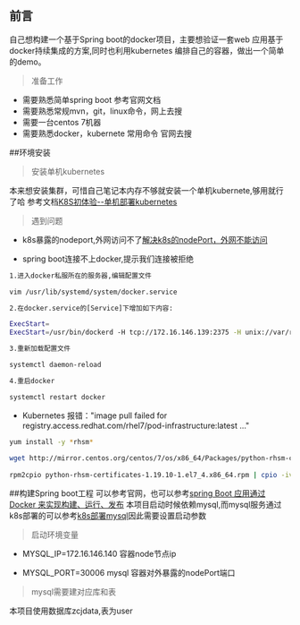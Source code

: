 ## 前言
自己想构建一个基于Spring boot的docker项目，主要想验证一套web 应用基于docker持续集成的方案,同时也利用kubernetes
编排自己的容器，做出一个简单的demo。 

> 准备工作
- 需要熟悉简单spring boot 参考官网文档
- 需要熟悉常规mvn，git，linux命令，网上去搜
- 需要一台centos 7机器
- 需要熟悉docker，kubernete 常用命令 官网去搜 


##环境安装

> 安装单机kubernetes

本来想安装集群，可惜自己笔记本内存不够就安装一个单机kubernete,够用就行了哈
参考文档[K8S初体验--单机部署kubernetes](https://blog.csdn.net/wyc_cs/article/details/87623920)

> 遇到问题

- k8s暴露的nodeport,外网访问不了[解决k8s的nodePort，外网不能访问](https://blog.csdn.net/kq1983/article/details/90516052)

- spring boot连接不上docker,提示我们连接被拒绝
```bash
1.进入docker私服所在的服务器,编辑配置文件

vim /usr/lib/systemd/system/docker.service

2.在docker.service的[Service]下增加如下内容:

ExecStart=
ExecStart=/usr/bin/dockerd -H tcp://172.16.146.139:2375 -H unix://var/run/docker.sock

3.重新加载配置文件

systemctl daemon-reload

4.重启docker

systemctl restart docker 

```

- Kubernetes 报错："image pull failed for registry.access.redhat.com/rhel7/pod-infrastructure:latest ..."
```bash
yum install -y *rhsm*
 
wget http://mirror.centos.org/centos/7/os/x86_64/Packages/python-rhsm-certificates-1.19.10-1.el7_4.x86_64.rpm
 
rpm2cpio python-rhsm-certificates-1.19.10-1.el7_4.x86_64.rpm | cpio -iv --to-stdout ./etc/rhsm/ca/redhat-uep.pem | tee /etc/rhsm/ca/redhat-uep.pem

```


##构建Spring boot工程
可以参考官网，也可以参考[spring Boot 应用通过Docker 来实现构建、运行、发布](https://blog.csdn.net/u010046908/article/details/56008445)
本项目启动时候依赖mysql,而mysql服务通过k8s部署的可以参考[k8s部署mysql](https://www.cnblogs.com/zoulixiang/p/9910337.html)因此需要设置启动参数

> 启动环境变量

- MYSQL_IP=172.16.146.140
容器node节点ip

- MYSQL_PORT=30006
mysql 容器对外暴露的nodePort端口 

> mysql需要建对应库和表

本项目使用数据库zcjdata,表为user

